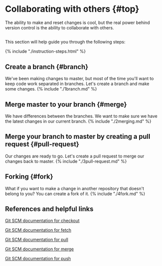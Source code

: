# Collaborating with others {#top}
The ability to make and reset changes is cool, but the real power behind version control is the ability to collaborate with others. 

<!-- trick markdown to give me a little space between these two sections of text -->
## 

This section will help guide you through the following steps:

{% include "./instruction-steps.html" %}

## Create a branch {#branch} <span class="navigate-top"><a href="#top" title="Take me to the top of page"><i class="fa fa-chevron-circle-up" aria-hidden="true"></i></a></span>
We've been making changes to master, but most of the time you'll want to keep code work separated in branches. Let's create a branch and make some changes.
{% include "./1branch.md" %}

## Merge master to your branch {#merge} <span class="navigate-top"><a href="#top" title="Take me to the top of page"><i class="fa fa-chevron-circle-up" aria-hidden="true"></i></a></span>
We have differences between the branches. We want to make sure we have the latest changes in our current branch.
{% include "./2merging.md" %}

## Merge your branch to master by creating a pull request {#pull-request} <span class="navigate-top"><a href="#top" title="Take me to the top of page"><i class="fa fa-chevron-circle-up" aria-hidden="true"></i></a></span>
Our changes are ready to go. Let's create a pull request to merge our changes back to master. 
{% include "./3pull-request.md" %}

## Forking {#fork} <span class="navigate-top"><a href="#top" title="Take me to the top of page"><i class="fa fa-chevron-circle-up" aria-hidden="true"></i></a></span>
What if you want to make a change in another repository that doesn't belong to you? You can create a fork of it. 
{% include "./4fork.md" %}


<!-- trick markdown to give me a little space between these two sections of text -->
## 

## References and helpful links <span class="navigate-top"><a href="#top" title="Take me to the top of page"><i class="fa fa-chevron-circle-up" aria-hidden="true"></i></a></span>
[Git SCM documentation for checkout](https://git-scm.com/docs/git-checkout)

[Git SCM documentation for fetch](https://git-scm.com/docs/git-fetch)

[Git SCM documentation for pull](https://git-scm.com/docs/git-pull)

[Git SCM documentation for merge](https://git-scm.com/docs/git-merge)

[Git SCM documentation for push](https://git-scm.com/docs/git-push)
